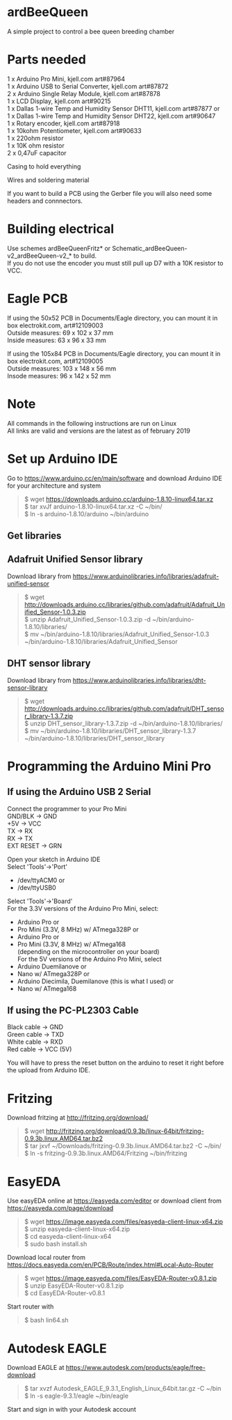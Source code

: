 # ardBeeQueen
A simple project to control a bee queen breeding chamber

Parts needed
===============
1 x Arduino Pro Mini, kjell.com art#87964  
1 x Arduino USB to Serial Converter, kjell.com art#87872  
2 x Arduino Single Relay Module, kjell.com art#87878  
1 x LCD Display, kjell.com art#90215  
1 x Dallas 1-wire Temp and Humidity Sensor DHT11, kjell.com art#87877 or  
1 x Dallas 1-wire Temp and Humidity Sensor DHT22, kjell.com art#90647  
1 x Rotary encoder, kjell.com art#87918  
1 x 10kohm Potentiometer, kjell.com art#90633  
1 x 220ohm resistor  
1 x 10K ohm resistor  
2 x 0,47uF capacitor  

Casing to hold everything

Wires and soldering material  

If you want to build a PCB using the Gerber file you will also need some headers and connnectors.  

Building electrical  
===============
Use schemes ardBeeQueenFritz* or Schematic_ardBeeQueen-v2_ardBeeQueen-v2_* to build.  
If you do not use the encoder you must still pull up D7 with a 10K resistor to VCC.  


Eagle PCB  
===============
If using the 50x52 PCB in Documents/Eagle directory, you can mount it in box electrokit.com, art#12109003  
Outside measures: 69 x 102 x 37 mm  
Inside measures: 63 x 96 x 33 mm  

If using the 105x84 PCB in Documents/Eagle directory, you can mount it in box electrokit.com, art#12109005  
Outside measures: 103 x 148 x 56 mm  
Insode measures: 96 x 142 x 52 mm  


Note
===============
All commands in the following instructions are run on Linux  
All links are valid and versions are the latest as of february 2019  


Set up Arduino IDE
===============
Go to https://www.arduino.cc/en/main/software and download Arduino IDE for your architecture and system  
>$ wget https://downloads.arduino.cc/arduino-1.8.10-linux64.tar.xz  
>$ tar xvJf arduino-1.8.10-linux64.tar.xz -C ~/bin/  
>$ ln -s arduino-1.8.10/arduino ~/bin/arduino  

Get libraries 
---------------

Adafruit Unified Sensor library  
---------------
Download library from https://www.arduinolibraries.info/libraries/adafruit-unified-sensor  
>$ wget http://downloads.arduino.cc/libraries/github.com/adafruit/Adafruit_Unified_Sensor-1.0.3.zip  
>$ unzip Adafruit_Unified_Sensor-1.0.3.zip -d ~/bin/arduino-1.8.10/libraries/  
>$ mv ~/bin/arduino-1.8.10/libraries/Adafruit_Unified_Sensor-1.0.3 ~/bin/arduino-1.8.10/libraries/Adafruit_Unified_Sensor  

DHT sensor library  
---------------
Download library from https://www.arduinolibraries.info/libraries/dht-sensor-library  
>$ wget http://downloads.arduino.cc/libraries/github.com/adafruit/DHT_sensor_library-1.3.7.zip  
>$ unzip DHT_sensor_library-1.3.7.zip -d ~/bin/arduino-1.8.10/libraries/  
>$ mv ~/bin/arduino-1.8.10/libraries/DHT_sensor_library-1.3.7 ~/bin/arduino-1.8.10/libraries/DHT_sensor_library  


Programming the Arduino Mini Pro
===============

If using the Arduino USB 2 Serial  
--------------------
Connect the programmer to your Pro Mini  
GND/BLK -> GND  
+5V -> VCC  
TX -> RX  
RX -> TX  
EXT RESET -> GRN

Open your sketch in Arduino IDE  
Select 'Tools'->'Port'  
* /dev/ttyACM0 or  
* /dev/ttyUSB0  

Select 'Tools'->'Board'  
For the 3.3V versions of the Arduino Pro Mini, select:  
* Arduino Pro or  
* Pro Mini (3.3V, 8 MHz) w/ ATmega328P or  
* Arduino Pro or  
* Pro Mini (3.3V, 8 MHz) w/ ATmega168  
(depending on the microcontroller on your board)  
For the 5V versions of the Arduino Pro Mini, select  
* Arduino Duemilanove or  
* Nano w/ ATmega328P or  
* Arduino Diecimila, Duemilanove (this is what I used) or  
* Nano w/ ATmega168

If using the PC-PL2303 Cable  
---------------
Black cable -> GND  
Green cable -> TXD  
White cable -> RXD  
Red cable -> VCC (5V)  

You will have to press the reset button on the arduino to reset it right before the upload from Arduino IDE.  

Fritzing  
===============
Download fritzing at http://fritzing.org/download/  

>$ wget http://fritzing.org/download/0.9.3b/linux-64bit/fritzing-0.9.3b.linux.AMD64.tar.bz2  
>$ tar jxvf ~/Downloads/fritzing-0.9.3b.linux.AMD64.tar.bz2 -C ~/bin/  
>$ ln -s fritzing-0.9.3b.linux.AMD64/Fritzing ~/bin/fritzing  


EasyEDA  
==============
Use easyEDA online at https://easyeda.com/editor or download client from https://easyeda.com/page/download  

>$ wget https://image.easyeda.com/files/easyeda-client-linux-x64.zip  
>$ unzip easyeda-client-linux-x64.zip  
>$ cd easyeda-client-linux-x64  
>$ sudo bash install.sh  

Download local router from https://docs.easyeda.com/en/PCB/Route/index.html#Local-Auto-Router  
>$ wget https://image.easyeda.com/files/EasyEDA-Router-v0.8.1.zip  
>$ unzip EasyEDA-Router-v0.8.1.zip  
>$ cd EasyEDA-Router-v0.8.1  

Start router with  
>$ bash lin64.sh  


Autodesk EAGLE
===================
Download EAGLE at https://www.autodesk.com/products/eagle/free-download  

>$ tar xvzf Autodesk_EAGLE_9.3.1_English_Linux_64bit.tar.gz -C ~/bin  
>$ ln -s eagle-9.3.1/eagle ~/bin/eagle  

Start and sign in with your Autodesk account  










